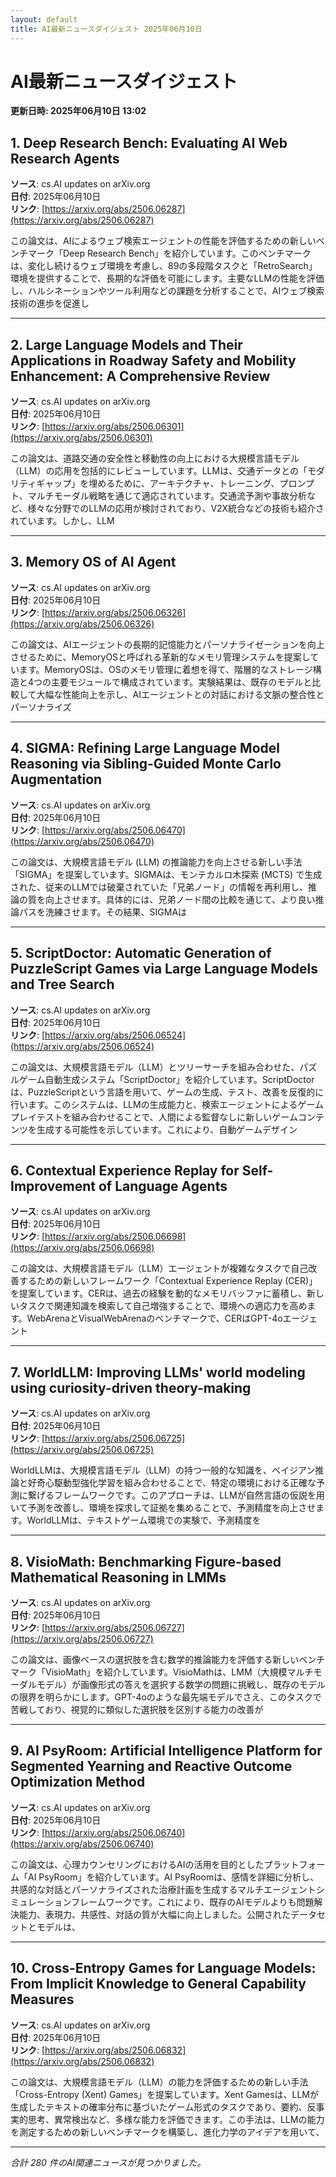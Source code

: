 ```yaml
---
layout: default
title: AI最新ニュースダイジェスト 2025年06月10日
---
```


# AI最新ニュースダイジェスト
**更新日時: 2025年06月10日 13:02**

## 1. Deep Research Bench: Evaluating AI Web Research Agents

**ソース**: cs.AI updates on arXiv.org  
**日付**: 2025年06月10日  
**リンク**: [https://arxiv.org/abs/2506.06287](https://arxiv.org/abs/2506.06287)  

この論文は、AIによるウェブ検索エージェントの性能を評価するための新しいベンチマーク「Deep Research Bench」を紹介しています。このベンチマークは、変化し続けるウェブ環境を考慮し、89の多段階タスクと「RetroSearch」環境を提供することで、長期的な評価を可能にします。主要なLLMの性能を評価し、ハルシネーションやツール利用などの課題を分析することで、AIウェブ検索技術の進歩を促進し  

---

## 2. Large Language Models and Their Applications in Roadway Safety and Mobility Enhancement: A Comprehensive Review

**ソース**: cs.AI updates on arXiv.org  
**日付**: 2025年06月10日  
**リンク**: [https://arxiv.org/abs/2506.06301](https://arxiv.org/abs/2506.06301)  

この論文は、道路交通の安全性と移動性の向上における大規模言語モデル（LLM）の応用を包括的にレビューしています。LLMは、交通データとの「モダリティギャップ」を埋めるために、アーキテクチャ、トレーニング、プロンプト、マルチモーダル戦略を通じて適応されています。交通流予測や事故分析など、様々な分野でのLLMの応用が検討されており、V2X統合などの技術も紹介されています。しかし、LLM  

---

## 3. Memory OS of AI Agent

**ソース**: cs.AI updates on arXiv.org  
**日付**: 2025年06月10日  
**リンク**: [https://arxiv.org/abs/2506.06326](https://arxiv.org/abs/2506.06326)  

この論文は、AIエージェントの長期的記憶能力とパーソナライゼーションを向上させるために、MemoryOSと呼ばれる革新的なメモリ管理システムを提案しています。MemoryOSは、OSのメモリ管理に着想を得て、階層的なストレージ構造と4つの主要モジュールで構成されています。実験結果は、既存のモデルと比較して大幅な性能向上を示し、AIエージェントとの対話における文脈の整合性とパーソナライズ  

---

## 4. SIGMA: Refining Large Language Model Reasoning via Sibling-Guided Monte Carlo Augmentation

**ソース**: cs.AI updates on arXiv.org  
**日付**: 2025年06月10日  
**リンク**: [https://arxiv.org/abs/2506.06470](https://arxiv.org/abs/2506.06470)  

この論文は、大規模言語モデル (LLM) の推論能力を向上させる新しい手法「SIGMA」を提案しています。SIGMAは、モンテカルロ木探索 (MCTS) で生成された、従来のLLMでは破棄されていた「兄弟ノード」の情報を再利用し、推論の質を向上させます。具体的には、兄弟ノード間の比較を通じて、より良い推論パスを洗練させます。その結果、SIGMAは  

---

## 5. ScriptDoctor: Automatic Generation of PuzzleScript Games via Large Language Models and Tree Search

**ソース**: cs.AI updates on arXiv.org  
**日付**: 2025年06月10日  
**リンク**: [https://arxiv.org/abs/2506.06524](https://arxiv.org/abs/2506.06524)  

この論文は、大規模言語モデル（LLM）とツリーサーチを組み合わせた、パズルゲーム自動生成システム「ScriptDoctor」を紹介しています。ScriptDoctorは、PuzzleScriptという言語を用いて、ゲームの生成、テスト、改善を反復的に行います。このシステムは、LLMの生成能力と、検索エージェントによるゲームプレイテストを組み合わせることで、人間による監督なしに新しいゲームコンテンツを生成する可能性を示しています。これにより、自動ゲームデザイン  

---

## 6. Contextual Experience Replay for Self-Improvement of Language Agents

**ソース**: cs.AI updates on arXiv.org  
**日付**: 2025年06月10日  
**リンク**: [https://arxiv.org/abs/2506.06698](https://arxiv.org/abs/2506.06698)  

この論文は、大規模言語モデル（LLM）エージェントが複雑なタスクで自己改善するための新しいフレームワーク「Contextual Experience Replay (CER)」を提案しています。CERは、過去の経験を動的なメモリバッファに蓄積し、新しいタスクで関連知識を検索して自己増強することで、環境への適応力を高めます。WebArenaとVisualWebArenaのベンチマークで、CERはGPT-4oエージェント  

---

## 7. WorldLLM: Improving LLMs' world modeling using curiosity-driven theory-making

**ソース**: cs.AI updates on arXiv.org  
**日付**: 2025年06月10日  
**リンク**: [https://arxiv.org/abs/2506.06725](https://arxiv.org/abs/2506.06725)  

WorldLLMは、大規模言語モデル（LLM）の持つ一般的な知識を、ベイジアン推論と好奇心駆動型強化学習を組み合わせることで、特定の環境における正確な予測に繋げるフレームワークです。このアプローチは、LLMが自然言語の仮説を用いて予測を改善し、環境を探求して証拠を集めることで、予測精度を向上させます。WorldLLMは、テキストゲーム環境での実験で、予測精度を  

---

## 8. VisioMath: Benchmarking Figure-based Mathematical Reasoning in LMMs

**ソース**: cs.AI updates on arXiv.org  
**日付**: 2025年06月10日  
**リンク**: [https://arxiv.org/abs/2506.06727](https://arxiv.org/abs/2506.06727)  

この論文は、画像ベースの選択肢を含む数学的推論能力を評価する新しいベンチマーク「VisioMath」を紹介しています。VisioMathは、LMM（大規模マルチモーダルモデル）が画像形式の答えを選択する数学の問題に挑戦し、既存のモデルの限界を明らかにします。GPT-4oのような最先端モデルでさえ、このタスクで苦戦しており、視覚的に類似した選択肢を区別する能力の改善が  

---

## 9. AI PsyRoom: Artificial Intelligence Platform for Segmented Yearning and Reactive Outcome Optimization Method

**ソース**: cs.AI updates on arXiv.org  
**日付**: 2025年06月10日  
**リンク**: [https://arxiv.org/abs/2506.06740](https://arxiv.org/abs/2506.06740)  

この論文は、心理カウンセリングにおけるAIの活用を目的としたプラットフォーム「AI PsyRoom」を紹介しています。AI PsyRoomは、感情を詳細に分析し、共感的な対話とパーソナライズされた治療計画を生成するマルチエージェントシミュレーションフレームワークです。これにより、既存のAIモデルよりも問題解決能力、表現力、共感性、対話の質が大幅に向上しました。公開されたデータセットとモデルは、  

---

## 10. Cross-Entropy Games for Language Models: From Implicit Knowledge to General Capability Measures

**ソース**: cs.AI updates on arXiv.org  
**日付**: 2025年06月10日  
**リンク**: [https://arxiv.org/abs/2506.06832](https://arxiv.org/abs/2506.06832)  

この論文は、大規模言語モデル（LLM）の能力を評価するための新しい手法「Cross-Entropy (Xent) Games」を提案しています。Xent Gamesは、LLMが生成したテキストの確率分布に基づいたゲーム形式のタスクであり、要約、反事実的思考、異常検出など、多様な能力を評価できます。この手法は、LLMの能力を測定するための新しいベンチマークを構築し、進化力学のアイデアを用いて、  

---

*合計 280 件のAI関連ニュースが見つかりました。*
